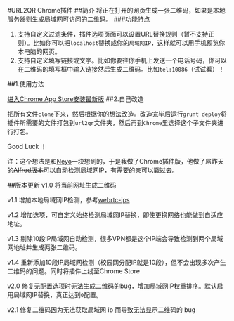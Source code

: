 #URL2QR Chrome插件
##简介
将正在打开的网页生成一张二维码，如果是本地服务器则生成局域网可访问的二维码。
###功能特点
1. 支持自定义过滤条件，插件选项页面可以设置URL替换规则（暂不支持正则）。比如你可以把`localhost`替换成你的`局域网IP`，这样就可以用手机预览你本电脑的网页。
2. 支持自定义填写链接或文字。比如你要往你手机上发送一个电话号码，你可以在二维码的填写框中输入链接然后生成二维码。比如`tel:10086`（试试看）！

##1.使用方法

[进入Chrome App Store安装最新版](https://chrome.google.com/webstore/detail/pmlpmeejppihnemepiadkmnghmbclhpg)
##2.自己改造

把所有文件`clone`下来，然后根据你的想法改造。改造完毕后运行`grunt deploy`将插件所需要的文件打包到`url2qr`文件夹，然后再到`Chrome`里选择这个子文件夹进行打包。

Good Luck ！

注：这个想法是和[Neyo](https://github.com/niandalu)一块想到的，于是我做了Chrome插件版，他做了屌炸天的~~[Alfred版本](https://github.com/Niandalu/alfred-convert-url-to-qrcode)~~可以自动检测局域网IP，有需要的亲可以戳过去。

##版本更新
v1.0 将当前网址生成二维码

v1.1 增加本地局域网IP检测，参考[webrtc-ips](https://github.com/diafygi/webrtc-ips)

v1.2 增加选项，可自定义始终检测局域网IP替换，即使更换网络也能做到自适应地址。

v1.3 剔除10段IP局域网自动检测，很多VPN都是这个IP端会导致检测到两个局域网地址并生成两张二维码。

v1.4 重新添加10段IP局域网检测（校园网分配IP就是10段），但不会出现多次产生二维码的问题。同时将插件上线至Chrome Store

v2.0 修复无配置选项时无法生成二维码的bug，增加局域网IP权重排序。默认启用局域网IP替换，真正达到`0`配置。

v2.1 修复二维码因为无法获取局域网 ip 而导致无法显示二维码的 bug
